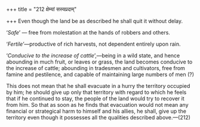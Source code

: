 +++
title = "212 क्षेम्यां सस्यप्रदाम्"

+++
Even though the land be as described he shall quit it without delay.

‘*Safe*’ — free from molestation at the hands of robbers and others.

‘*Fertile*’—productive of rich harvests, not dependent entirely upon
rain.

‘*Conducive to the increase of cattle*’,—being in a wild state, and
hence abounding in much fruit, or leaves or grass, the land becomes
conducive to the increase of cattle; abounding in tradesmen and
cultivators, free from famine and pestilence, and capable of maintaining
large numbers of men (?)

This does not mean that he shall evacuate in a hurry the territory
occupied by him; he should give up only that territory with regard to
which he feels that if he continued to stay, the people of the land
would try to recover it from him. So that as soon as he finds that
evacuation would not mean any financial or strategical harm to himself
and his allies, he shall, give up the territory even though it possesses
all the qualities described above.—(212)


